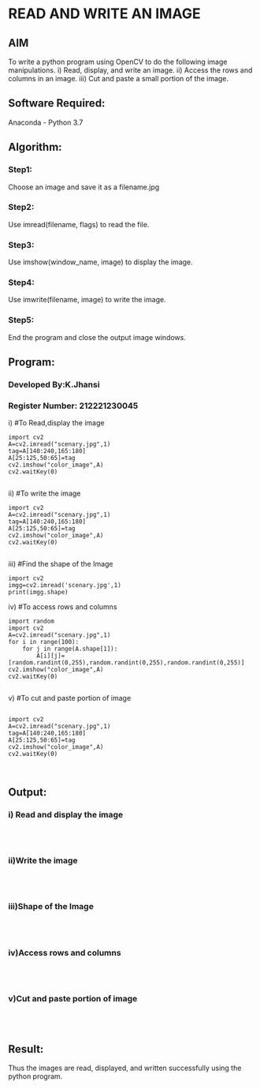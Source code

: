 # READ AND WRITE AN IMAGE
## AIM
To write a python program using OpenCV to do the following image manipulations.
i) Read, display, and write an image.
ii) Access the rows and columns in an image.
iii) Cut and paste a small portion of the image.

## Software Required:
Anaconda - Python 3.7
## Algorithm:
### Step1:
Choose an image and save it as a filename.jpg
### Step2:
Use imread(filename, flags) to read the file.
### Step3:
Use imshow(window_name, image) to display the image.
### Step4:
Use imwrite(filename, image) to write the image.
### Step5:
End the program and close the output image windows.
## Program:
### Developed By:K.Jhansi
### Register Number: 212221230045
i) #To Read,display the image
```
import cv2
A=cv2.imread("scenary.jpg",1)
tag=A[140:240,165:180]
A[25:125,50:65]=tag
cv2.imshow("color_image",A)
cv2.waitKey(0)


```
ii) #To write the image
```
import cv2
A=cv2.imread("scenary.jpg",1)
tag=A[140:240,165:180]
A[25:125,50:65]=tag
cv2.imshow("color_image",A)
cv2.waitKey(0)


```
iii) #Find the shape of the Image
```python3
import cv2
imgg=cv2.imread('scenary.jpg',1)
print(imgg.shape)

```
iv) #To access rows and columns

```python3
import random
import cv2
A=cv2.imread("scenary.jpg",1)
for i in range(100):
    for j in range(A.shape[1]):
        A[i][j]=[random.randint(0,255),random.randint(0,255),random.randint(0,255)]
cv2.imshow("color_image",A)
cv2.waitKey(0)


```
v) #To cut and paste portion of image
```python3

import cv2
A=cv2.imread("scenary.jpg",1)
tag=A[140:240,165:180]
A[25:125,50:65]=tag
cv2.imshow("color_image",A)
cv2.waitKey(0)



```

## Output:

### i) Read and display the image

<br>
<br>

### ii)Write the image

<br>
<br>

### iii)Shape of the Image

<br>
<br>

### iv)Access rows and columns
<br>
<br>

### v)Cut and paste portion of image
<br>
<br>

## Result:
Thus the images are read, displayed, and written successfully using the python program.


